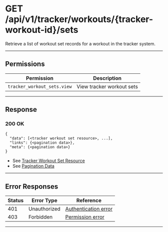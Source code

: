 # GET /api/v1/tracker/workouts/{tracker-workout-id}/sets

Retrieve a list of workout set records for a workout in the tracker system.


---

## Permissions
| Permission                   | Description                |
|------------------------------|----------------------------|
| `tracker_workout_sets.view`  | View tracker workout sets  |

---

## Response

### 200 OK
```
{
  "data": [<tracker workout set resource>, ...],
  "links": {<pagination data>},
  "meta": {<pagination data>}
}
```
- See [Tracker Workout Set Resource](tracker_workout_set_resource.md)
- See [Pagination Data](../../../_globals/pagination-data.md)

---

## Error Responses
| Status | Error Type         | Reference                                                      |
|--------|--------------------|----------------------------------------------------------------|
| 401    | Unauthorized       | [Authentication error](../../../_globals/authentication-errors.md) |
| 403    | Forbidden          | [Permission error](../../../_globals/permission-errors.md)         |

---
